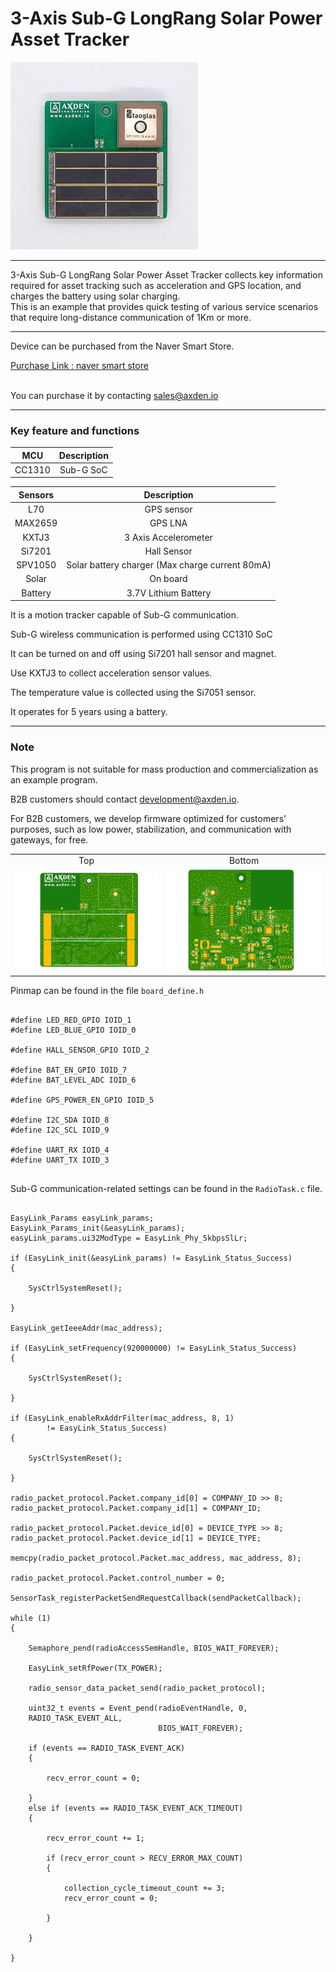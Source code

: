# 3-Axis Sub-G LongRang Solar Power Asset Tracker

<img src="./assets/axden_3_axis_solar_asset_tracker.jpeg">
<br>

----

3-Axis Sub-G LongRang Solar Power Asset Tracker collects key information required for asset tracking such as acceleration and GPS location, and charges the battery using solar charging.
<br>
This is an example that provides quick testing of various service scenarios that require long-distance communication of 1Km or more.
<br>

----

Device can be purchased from the Naver Smart Store.
<br>

[Purchase Link : naver smart store](https://smartstore.naver.com/axden)
<br>
<br>

You can purchase it by contacting sales@axden.io

----

### Key feature and functions

MCU | Description
:-------------------------:|:-------------------------:
CC1310 | Sub-G SoC

Sensors | Description
:-------------------------:|:-------------------------:
L70 | GPS sensor
MAX2659 | GPS LNA
KXTJ3 | 3 Axis Accelerometer
Si7201 | Hall Sensor
SPV1050 | Solar battery charger (Max charge current 80mA)
Solar | On board
Battery | 3.7V Lithium Battery

It is a motion tracker capable of Sub-G communication.
<br>

Sub-G wireless communication is performed using CC1310 SoC
<br>

It can be turned on and off using Si7201 hall sensor and magnet.
<br>

Use KXTJ3 to collect acceleration sensor values.
<br>

The temperature value is collected using the Si7051 sensor.
<br>

It operates for 5 years using a battery.
<br>

----

### Note

This program is not suitable for mass production and commercialization as an example program.
<br>

B2B customers should contact development@axden.io.
<br>

For B2B customers, we develop firmware optimized for customers' purposes, such as low power, stabilization, and communication with gateways, for free.
<br>

<table>
  <tr align="center">
    <td>Top</td>
    <td>Bottom</td>
  </tr>
  <tr align="center">
    <td><img src="./assets/axden_3_axis_tracker_top.jpeg"></td>
    <td><img src="./assets/axden_3_axis_tracker_bottom.jpeg"></td>
  </tr>
</table>

Pinmap can be found in the file ```board_define.h```
<br>

```

#define LED_RED_GPIO IOID_1
#define LED_BLUE_GPIO IOID_0

#define HALL_SENSOR_GPIO IOID_2

#define BAT_EN_GPIO IOID_7
#define BAT_LEVEL_ADC IOID_6

#define GPS_POWER_EN_GPIO IOID_5

#define I2C_SDA IOID_8
#define I2C_SCL IOID_9

#define UART_RX IOID_4
#define UART_TX IOID_3


```

Sub-G communication-related settings can be found in the ```RadioTask.c``` file.
<br>

```

EasyLink_Params easyLink_params;
EasyLink_Params_init(&easyLink_params);
easyLink_params.ui32ModType = EasyLink_Phy_5kbpsSlLr;

if (EasyLink_init(&easyLink_params) != EasyLink_Status_Success)
{

    SysCtrlSystemReset();

}

EasyLink_getIeeeAddr(mac_address);

if (EasyLink_setFrequency(920000000) != EasyLink_Status_Success)
{

    SysCtrlSystemReset();

}

if (EasyLink_enableRxAddrFilter(mac_address, 8, 1)
        != EasyLink_Status_Success)
{

    SysCtrlSystemReset();

}

radio_packet_protocol.Packet.company_id[0] = COMPANY_ID >> 8;
radio_packet_protocol.Packet.company_id[1] = COMPANY_ID;

radio_packet_protocol.Packet.device_id[0] = DEVICE_TYPE >> 8;
radio_packet_protocol.Packet.device_id[1] = DEVICE_TYPE;

memcpy(radio_packet_protocol.Packet.mac_address, mac_address, 8);

radio_packet_protocol.Packet.control_number = 0;

SensorTask_registerPacketSendRequestCallback(sendPacketCallback);

while (1)
{

    Semaphore_pend(radioAccessSemHandle, BIOS_WAIT_FOREVER);

    EasyLink_setRfPower(TX_POWER);

    radio_sensor_data_packet_send(radio_packet_protocol);

    uint32_t events = Event_pend(radioEventHandle, 0,
    RADIO_TASK_EVENT_ALL,
                                 BIOS_WAIT_FOREVER);

    if (events == RADIO_TASK_EVENT_ACK)
    {

        recv_error_count = 0;

    }
    else if (events == RADIO_TASK_EVENT_ACK_TIMEOUT)
    {

        recv_error_count += 1;

        if (recv_error_count > RECV_ERROR_MAX_COUNT)
        {

            collection_cycle_timeout_count += 3;
            recv_error_count = 0;

        }

    }

}


```
